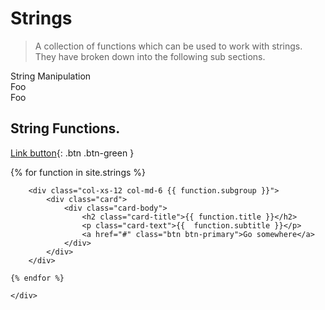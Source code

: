 # Strings

> A collection of functions which can be used to work with strings. They have broken down into the following sub sections.

<div class="vmenu-wrapper">
    <div class="vmenu-item">String Manipulation</div>
    <div class="vmenu-item">Foo</div>
    <div class="vmenu-item">Foo</div>
</div>

## String Functions.


[Link button](http://example.com/){: .btn .btn-green }
 

<div class="container">
    <div class="row">
    {% for function in site.strings %}

        <div class="col-xs-12 col-md-6 {{ function.subgroup }}">
            <div class="card">
                <div class="card-body">
                    <h2 class="card-title">{{ function.title }}</h2>
                    <p class="card-text">{{  function.subtitle }}</p>
                    <a href="#" class="btn btn-primary">Go somewhere</a>
                </div>
            </div>
        </div>
   
    {% endfor %} 

    </div>
</div>

